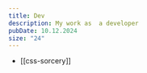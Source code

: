 ```yaml
---
title: Dev
description: My work as  a developer
pubDate: 10.12.2024
size: "24"
---
```

- [[css-sorcery]]